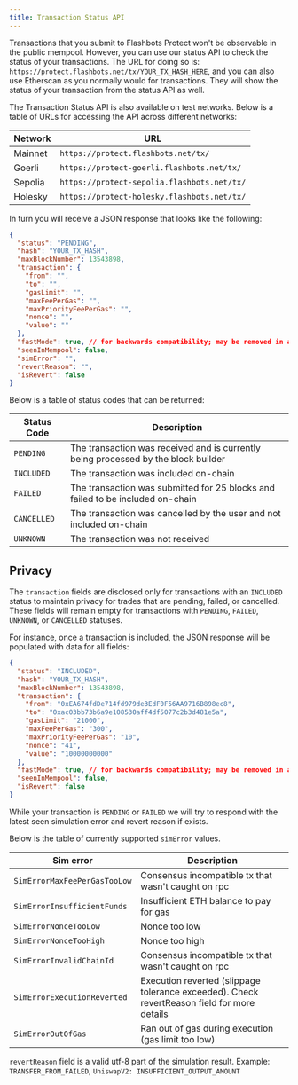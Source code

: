 ```yaml
---
title: Transaction Status API
---
```


Transactions that you submit to Flashbots Protect won't be observable in the public mempool. However, you can use our status API to check the status of your transactions. The URL for doing so is: `https://protect.flashbots.net/tx/YOUR_TX_HASH_HERE`, and you can also use Etherscan as you normally would for transactions. They will show the status of your transaction from the status API as well.

The Transaction Status API is also available on test networks. Below is a table of URLs for accessing the API across different networks:

| Network  | URL                                                |
| -------- | -------------------------------------------------- |
| Mainnet  | `https://protect.flashbots.net/tx/` |
| Goerli   | `https://protect-goerli.flashbots.net/tx/` |
| Sepolia  | `https://protect-sepolia.flashbots.net/tx/` |
| Holesky  | `https://protect-holesky.flashbots.net/tx/` |



In turn you will receive a JSON response that looks like the following:

```json
{
  "status": "PENDING",
  "hash": "YOUR_TX_HASH",
  "maxBlockNumber": 13543898,
  "transaction": {
    "from": "",
    "to": "",
    "gasLimit": "",
    "maxFeePerGas": "",
    "maxPriorityFeePerGas": "",
    "nonce": "",
    "value": ""
  },
  "fastMode": true, // for backwards compatibility; may be removed in a future version
  "seenInMempool": false,
  "simError": "",
  "revertReason": "",
  "isRevert": false
}
```

Below is a table of status codes that can be returned:

| Status Code | Description                                                                        |
| ----------- | ---------------------------------------------------------------------------------- |
| `PENDING`   | The transaction was received and is currently being processed by the block builder |
| `INCLUDED`  | The transaction was included on-chain                                              |
| `FAILED`    | The transaction was submitted for 25 blocks and failed to be included on-chain     |
| `CANCELLED` | The transaction was cancelled by the user and not included on-chain                |
| `UNKNOWN`   | The transaction was not received                                                   |

## Privacy

The `transaction` fields are disclosed only for transactions with an `INCLUDED` status to maintain privacy for trades that are pending, failed, or cancelled. These fields will remain empty for transactions with `PENDING`, `FAILED`, `UNKNOWN`, or `CANCELLED` statuses.

For instance, once a transaction is included, the JSON response will be populated with data for all fields:

```json
{
  "status": "INCLUDED",
  "hash": "YOUR_TX_HASH",
  "maxBlockNumber": 13543898,
  "transaction": {
    "from": "0xEA674fdDe714fd979de3EdF0F56AA9716B898ec8",
    "to": "0xac03bb73b6a9e108530aff4df5077c2b3d481e5a",
    "gasLimit": "21000",
    "maxFeePerGas": "300",
    "maxPriorityFeePerGas": "10",
    "nonce": "41",
    "value": "10000000000"
  },
  "fastMode": true, // for backwards compatibility; may be removed in a future version
  "seenInMempool": false,
  "isRevert": false
}
```

While your transaction is `PENDING` or `FAILED` we will try to respond with the latest seen simulation error and revert reason if exists.

Below is the table of currently supported `simError` values.

| Sim error                    | Description                                                                                 |
|------------------------------|---------------------------------------------------------------------------------------------|
| `SimErrorMaxFeePerGasTooLow` | Consensus incompatible tx that wasn't caught on rpc                                         |
| `SimErrorInsufficientFunds`  | Insufficient ETH balance to pay for gas                                                     |
| `SimErrorNonceTooLow`        | Nonce too low                                                                               |
| `SimErrorNonceTooHigh`       | Nonce too high                                                                              |
| `SimErrorInvalidChainId`     | Consensus incompatible tx that wasn't caught on rpc                                         |
| `SimErrorExecutionReverted`  | Execution reverted (slippage tolerance exceeded). Check revertReason field for more details |
| `SimErrorOutOfGas`           | Ran out of gas during execution (gas limit too low)                                         |

`revertReason` field is a valid utf-8 part of the simulation result. Example: `TRANSFER_FROM_FAILED`, `UniswapV2: INSUFFICIENT_OUTPUT_AMOUNT` 
